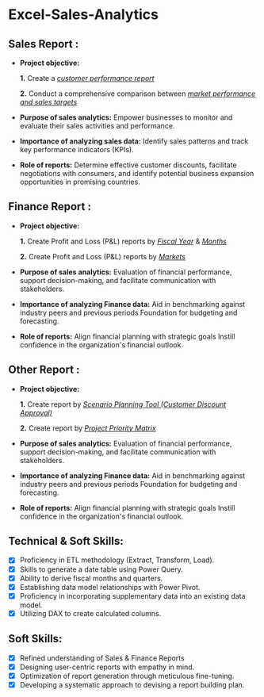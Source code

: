 # Excel-Sales-Analytics

## Sales Report :


- **Project objective:** 

    **1.** Create a _[customer performance report](https://github.com/lucashagemeister/Excel-Sales-Analytics/blob/main/customer_performance_report.pdf)_ 

    **2.** Conduct a comprehensive comparison between _[market performance and sales targets](https://github.com/lucashagemeister/Excel-Sales-Analytics/blob/main/market_performance_vs_target.pdf)_

- **Purpose of sales analytics:** Empower businesses to monitor and evaluate their sales activities and performance.

- **Importance of analyzing sales data:** Identify sales patterns and track key performance indicators (KPIs).

- **Role of reports:** Determine effective customer discounts, facilitate negotiations with consumers, and identify potential business expansion opportunities in promising countries.


## Finance Report :

- **Project objective:** 

    **1.** Create Profit and Loss (P&L) reports by _[Fiscal Year](https://github.com/lucashagemeister/Excel-Sales-Analytics/blob/main/p_and_l_by_year.pdf)_ & _[Months](https://github.com/lucashagemeister/Excel-Sales-Analytics/blob/main/p_and_l_by_month.pdf)_ 

   **2.** Create Profit and Loss (P&L) reports by _[Markets](https://github.com/lucashagemeister/Excel-Sales-Analytics/blob/main/p_and_l_by_market.pdf)_

- **Purpose of sales analytics:** Evaluation of financial performance, support decision-making, and facilitate communication with stakeholders.

- **Importance of analyzing Finance data:** Aid in benchmarking against industry peers and previous periods Foundation for budgeting and forecasting.

- **Role of reports:** Align financial planning with strategic goals Instill confidence in the organization's financial outlook.

## Other Report :

- **Project objective:** 

    **1.** Create report by _[Scenario Planning Tool (Customer Discount Approval)](https://github.com/lucashagemeister/Excel-Sales-Analytics/blob/main/scenario_planning_tool.pdf)_  

   **2.** Create report by _[Project Priority Matrix](https://github.com/lucashagemeister/Excel-Sales-Analytics/blob/main/Project_Priority%20Matrix.pdf)_ 

- **Purpose of sales analytics:** Evaluation of financial performance, support decision-making, and facilitate communication with stakeholders.

- **Importance of analyzing Finance data:** Aid in benchmarking against industry peers and previous periods Foundation for budgeting and forecasting.

- **Role of reports:** Align financial planning with strategic goals Instill confidence in the organization's financial outlook.

## Technical & Soft Skills:
- [x]	Proficiency in ETL methodology (Extract, Transform, Load).
- [x]	Skills to generate a date table using Power Query.
- [x]	Ability to derive fiscal months and quarters.
- [x]	Establishing data model relationships with Power Pivot.
- [x]	Proficiency in incorporating supplementary data into an existing data model.
- [x]	Utilizing DAX to create calculated columns.

## Soft Skills:
- [x]	Refined understanding of Sales & Finance Reports
- [x]	Designing user-centric reports with empathy in mind.
- [x]	Optimization of report generation through meticulous fine-tuning.
- [x]	Developing a systematic approach to devising a report building plan.
